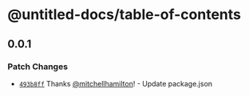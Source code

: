 # @untitled-docs/table-of-contents

## 0.0.1
### Patch Changes



- [`493b8ff`](https://github.com/Thinkmill/untitled-docs/commit/493b8ff9a11e10f00d77f48b2fe52d1a70692f20) Thanks [@mitchellhamilton](https://github.com/mitchellhamilton)! - Update package.json

